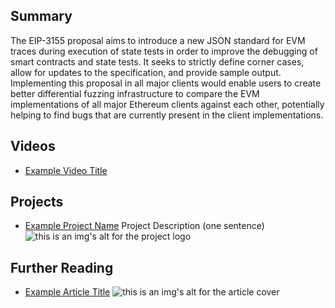 ## Summary

The EIP-3155 proposal aims to introduce a new JSON standard for EVM traces during execution of state tests in order to improve the debugging of smart contracts and state tests. It seeks to strictly define corner cases, allow for updates to the specification, and provide sample output. Implementing this proposal in all major clients would enable users to create better differential fuzzing infrastructure to compare the EVM implementations of all major Ethereum clients against each other, potentially helping to find bugs that are currently present in the client implementations.

## Videos

- [Example Video Title](https://www.youtube.com/watch?v=TDGq4aeevgY)

## Projects

- [Example Project Name](https://xxxx.xxx/xxxxx) Project Description (one sentence) ![this is an img's alt for the project logo](https://xxxx.xxx/project-logo.xxx)

## Further Reading

- [Example Article Title](https://xxxx.xxx/xxxxx) ![this is an img's alt for the article cover](https://xxxx.xxx/article-cover.xxx)
